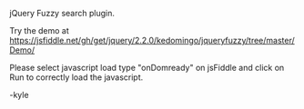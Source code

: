 jQuery Fuzzy search plugin.

Try the demo at https://jsfiddle.net/gh/get/jquery/2.2.0/kedomingo/jqueryfuzzy/tree/master/Demo/

Please select javascript load type "onDomready" on jsFiddle and click on Run to correctly load the javascript.

-kyle
